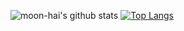 ![moon-hai's github stats](https://github-readme-stats.vercel.app/api?username=moon-hai&count_private=true&show_icons=true&theme=vue-dark&locale=en&include_all_commits=true&hide_progress=true)
[![Top Langs](https://github-readme-stats.vercel.app/api/top-langs/?username=moon-hai&langs_count=7&theme=vue-dark&layout=compact)](https://github.com/moon-hai)
